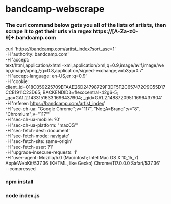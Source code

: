# bandcamp-webscrape

### The curl command below gets you all of the lists of artists, then scrape it to get their urls via regex https://[A-Za-z0-9]+\.bandcamp\.com
curl 'https://bandcamp.com/artist_index?sort_asc=1' \
  -H 'authority: bandcamp.com' \
  -H 'accept: text/html,application/xhtml+xml,application/xml;q=0.9,image/avif,image/webp,image/apng,*/*;q=0.8,application/signed-exchange;v=b3;q=0.7' \
  -H 'accept-language: en-US,en;q=0.9' \
  -H 'cookie: client_id=018C059225709EFAAE26D24798729F3DF5F2C657472C9C55D17CCE1911C23D65; BACKENDID3=flexocentral-42g6-5; _ga=GA1.2.1433151633.1696437904; 
_gid=GA1.2.1488720951.1696437904' \
  -H 'referer: https://bandcamp.com/artist_index' \
  -H 'sec-ch-ua: "Google Chrome";v="117", "Not;A=Brand";v="8", "Chromium";v="117"' \
  -H 'sec-ch-ua-mobile: ?0' \
  -H 'sec-ch-ua-platform: "macOS"' \
  -H 'sec-fetch-dest: document' \
  -H 'sec-fetch-mode: navigate' \
  -H 'sec-fetch-site: same-origin' \
  -H 'sec-fetch-user: ?1' \
  -H 'upgrade-insecure-requests: 1' \
  -H 'user-agent: Mozilla/5.0 (Macintosh; Intel Mac OS X 10_15_7) AppleWebKit/537.36 (KHTML, like Gecko) Chrome/117.0.0.0 Safari/537.36' \
  --compressed

### npm install
### node index.js

 
